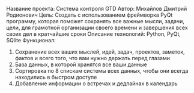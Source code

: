 Название проекта: Система контроля GTD
Автор: Михайлов Дмитрий Родионович
Цель: Создать с использованием фреймворка PyQt программу, которая поможет сохранять все важные мысли, задачи, цели, для грамотной организации своего времени и завершения всех своих дел в кратчайшие сроки
Описание технологий: Python, PyQt, SQlite
Функционал: 
1.	Сохранение всех ваших мыслей, идей, задач, проектов, заметок, фактов и всего того, что вам нужно держать перед глазами
2.	База данных, в которой хранятся все ваши данные
3.	Сортировка по 8 спискам системы всех данных, чтобы они всегда находились в быстром доступе
4.	Добавление информации о встречах и дедлайнах в календарь
